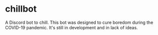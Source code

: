 # chillbot
A Discord bot to chill. This bot was designed to cure boredom during the COVID-19 pandemic. It's still in development and in lack of ideas.
